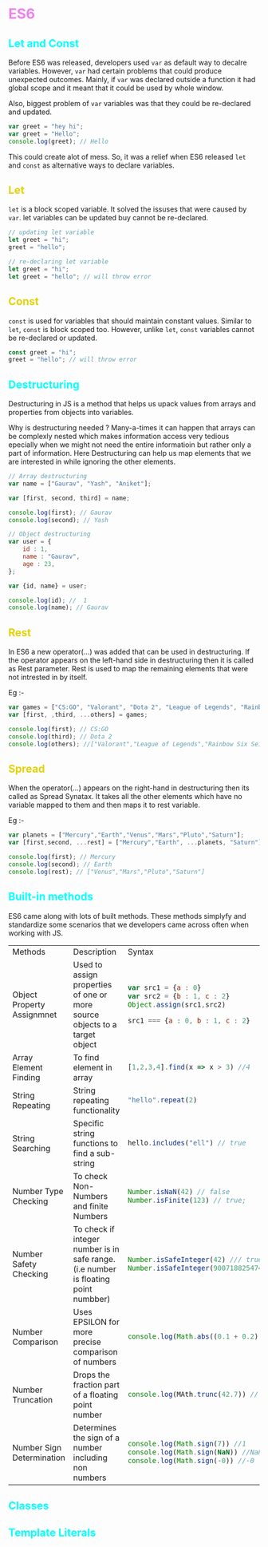 # <span class="header">ES6</span>

## <span class="header2">Let and Const</span>

Before ES6 was released, developers used `var` as default way to decalre variables. However, `var` had certain problems that could produce unexpected outcomes. Mainly, if `var` was declared outside a function it had global scope and it meant that it could be used by whole window.

Also, biggest problem of `var` variables was that they could be re-declared and updated.
```js
var greet = "hey hi";
var greet = "Hello";
console.log(greet); // Hello
```

This could create alot of mess. So, it was a relief when ES6 released `let` and `const` as alternative ways to declare variables.

## <span class="header3">Let</span>

`let` is a block scoped variable. It solved the issuses that were caused by `var`. let variables can be updated buy cannot be re-declared.

```js
// updating let variable
let greet = "hi";
greet = "hello";

// re-declaring let variable
let greet = "hi";
let greet = "hello"; // will throw error
```

## <span class="header3">Const</span>

`const` is used for variables that should maintain constant values. Similar to `let`, `const` is block scoped too. However, unlike `let`, `const` variables cannot be re-declared or updated.

```js
const greet = "hi";
greet = "hello"; // will throw error
```

## <span class="header2">Destructuring</span>

Destructuring in JS is a method that helps us upack values from arrays and properties from objects into variables. 

Why is destructuring needed ? Many-a-times it can happen that arrays can be complexly nested which makes information access very tedious epecially when we might not need the entire informatioin but rather only a part of information. Here Destructuring can help us map elements that we are interested in while ignoring the other elements.

```js
// Array destructuring
var name = ["Gaurav", "Yash", "Aniket"];

var [first, second, third] = name;

console.log(first); // Gaurav
console.log(second); // Yash

// Object destructuring
var user = {
    id : 1,
    name : "Gaurav",
    age : 23,
};

var {id, name} = user;

console.log(id); //  1
console.log(name); // Gaurav
```
## <span class="header3">Rest</span>

In ES6 a new operator(...) was added that can be used in destructuring. If the operator appears on the left-hand side in destructuring then it is called as Rest parameter. Rest is used to map the remaining elements that were not intrested in by itself.

Eg :-
```js
var games = ["CS:GO", "Valorant", "Dota 2", "League of Legends", "Rainbow Six Seige"];
var [first, ,third, ...others] = games;

console.log(first); // CS:GO
console.log(third); // Dota 2
console.log(others); //["Valorant","League of Legends","Rainbow Six Seige"]
```

## <span class="header3">Spread</span>

When the operator(...) appears on the right-hand in destructuring then its called as Spread Synatax. It takes all the other elements which have no variable mapped to them and then maps it to rest variable.

Eg :-
```js
var planets = ["Mercury","Earth","Venus","Mars","Pluto","Saturn"];
var [first,second, ...rest] = ["Mercury","Earth", ...planets, "Saturn"];

console.log(first); // Mercury
console.log(second); // Earth
console.log(rest); // ["Venus","Mars","Pluto","Saturn"]
```

## <span class="header2">Built-in methods</span>

ES6 came along with lots of built methods. These methods simplyfy and standardize some scenarios that we developers came across often when working with JS.

<table>
<tr>
<td>Methods</td>
<td>Description</td>
<td>Syntax</td>
</tr>
<tr>
<td>Object Property Assignmnet</td>
<td>Used to assign properties of one or more source objects to a target object</td>
<td>

```js
var src1 = {a : 0}
var src2 = {b : 1, c : 2}
Object.assign(src1,src2)

src1 === {a : 0, b : 1, c : 2}
```

</td>
</tr>
<tr>
<td>Array Element  Finding</td>
<td>To find element in array</td>
<td>

```js
[1,2,3,4].find(x => x > 3) //4
```

</td>
</tr>
<tr>
<td>String Repeating</td>
<td>String repeating functionality</td>
<td>

```js
"hello".repeat(2)
```

</td>
</tr>
<tr>
<td>String Searching</td>
<td>Specific string functions to find a sub-string</td>
<td>

```js
hello.includes("ell") // true
```

</td>
</tr>
<tr>
<td>Number Type Checking</td>
<td>To check Non-Numbers and finite Numbers</td>
<td>

```js
Number.isNaN(42) // false
Number.isFinite(123) // true;
```

</td>
</tr>
<tr>
<td>Number Safety Checking</td>
<td>To check if integer number is in safe range. (i.e number is floating point numbber)</td>
<td>

```js
Number.isSafeInteger(42) /// true
Number.isSafeInteger(9007188254740992) //false
```

</td>
</tr>
<tr>
<td>Number Comparison</td>
<td>Uses EPSILON for more precise comparison of numbers</td>
<td>

```js
console.log(Math.abs((0.1 + 0.2) - 0.3) < Number.EPLISON) //true
```

</td>
</tr>
<tr>
<td>Number Truncation</td>
<td>Drops the fraction part of a floating point number</td>
<td>

```js
console.log(MAth.trunc(42.7)) // 42
```

</td>
</tr>
<tr>
<td>Number Sign Determination</td>
<td>Determines the sign of a number including non numbers</td>
<td>

```js
console.log(Math.sign(7)) //1
console.log(Math.sign(NaN)) //NaN
console.log(Math.sign(-0)) //-0
```

</td>
</tr>
</table>

## <span class="header2">Classes</span>

## <span class="header2">Template Literals</span>


<style>
.highlight{
  color: #75FF33
}
.header3{
  color: #E6D100
}
.header{
  color: #EE82EE
}
.header2{
  color: #00FFFF
}
.imp{
  color: #FF8080
}
</style>